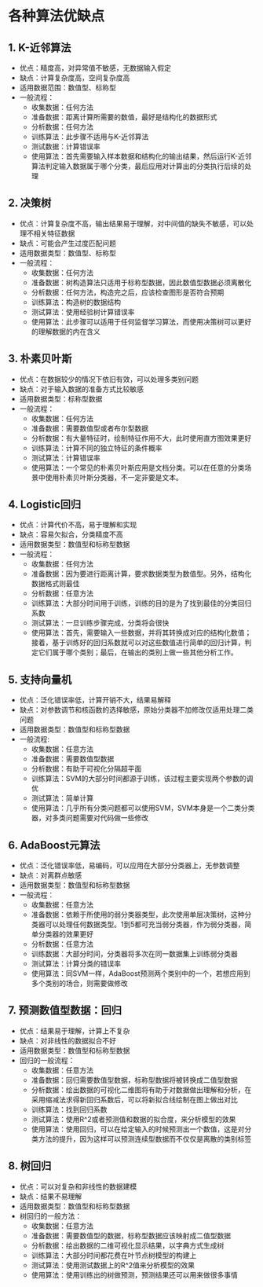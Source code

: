 # 各种算法优缺点

## 1. K-近邻算法

* 优点：精度高，对异常值不敏感，无数据输入假定
* 缺点：计算复杂度高，空间复杂度高
* 适用数据范围：数值型、标称型
* 一般流程：
  * 收集数据：任何方法
  * 准备数据：距离计算所需要的数值，最好是结构化的数据形式
  * 分析数据：任何方法
  * 训练算法：此步骤不适用与K-近邻算法
  * 测试数据：计算错误率
  * 使用算法：首先需要输入样本数据和结构化的输出结果，然后运行K-近邻算法判定输入数据属于哪个分类，最后应用对计算出的分类执行后续的处理



## 2. 决策树

* 优点：计算复杂度不高，输出结果易于理解，对中间值的缺失不敏感，可以处理不相关特征数据
* 缺点：可能会产生过度匹配问题
* 适用数据类型：数值型、标称型
* 一般流程：
  * 收集数据：任何方法
  * 准备数据：树构造算法只适用于标称型数据，因此数值型数据必须离散化
  * 分析数据：任何方法，构造完之后，应该检查图形是否符合预期
  * 训练算法：构造树的数据结构
  * 测试算法：使用经验树计算错误率
  * 使用算法：此步骤可以适用于任何监督学习算法，而使用决策树可以更好的理解数据的内在含义



## 3. 朴素贝叶斯

* 优点：在数据较少的情况下依旧有效，可以处理多类别问题
* 缺点：对于输入数据的准备方式比较敏感
* 适用数据类型：标称型数据
* 一般流程：
  * 收集数据：任何方法
  * 准备数据：需要数值型或者布尔型数据
  * 分析数据：有大量特征时，绘制特征作用不大，此时使用直方图效果更好
  * 训练算法：计算不同的独立特征的条件概率
  * 测试算法：计算错误率
  * 使用算法：一个常见的朴素贝叶斯应用是文档分类。可以在任意的分类场景中使用朴素贝叶斯分类器，不一定非要是文本。



## 4. Logistic回归

* 优点：计算代价不高，易于理解和实现
* 缺点：容易欠拟合，分类精度不高
* 适用数据类型：数值型和标称型数据
* 一般流程：
  * 收集数据：任何方法
  * 准备数据：因为要进行距离计算，要求数据类型为数值型。另外，结构化数据格式则最佳
  * 分析数据：任意方法
  * 训练算法：大部分时间用于训练，训练的目的是为了找到最佳的分类回归系数
  * 测试算法：一旦训练步骤完成，分类将会很快
  * 使用算法：首先，需要输入一些数据，并将其转换成对应的结构化数值；接着，基于训练好的回归系数就可以对这些数值进行简单的回归计算，判定它们属于哪个类别；最后，在输出的类别上做一些其他分析工作。



## 5. 支持向量机

* 优点：泛化错误率低，计算开销不大，结果易解释
* 缺点：对参数调节和核函数的选择敏感，原始分类器不加修改仅适用处理二类问题
* 适用数据类型：数值型和标称型数据
* 一般流程:
  * 收集数据：任意方法
  * 准备数据：需要数值型数据
  * 分析数据：有助于可视化分隔超平面
  * 训练算法：SVM的大部分时间都源于训练，该过程主要实现两个参数的调优
  * 测试算法：简单计算
  * 使用算法：几乎所有分类问题都可以使用SVM，SVM本身是一个二类分类器，对多类问题需要对代码做一些修改



## 6. AdaBoost元算法

* 优点：泛化错误率低，易编码，可以应用在大部分分类器上，无参数调整
* 缺点：对离群点敏感
* 适用数据类型：数值型和标称型数据
* 一般流程：
  * 收集数据：任意方法
  * 准备数据：依赖于所使用的弱分类器类型，此次使用单层决策树，这种分类器可以处理任何数据类型。1到5都可充当弱分类器，作为弱分类器，简单分类器的效果更好
  * 分析数据：任意方法
  * 训练数据：大部分时间，分类器将多次在同一数据集上训练弱分类器
  * 测试算法：计算分类的错误率
  * 使用算法：同SVM一样，AdaBoost预测两个类别中的一个，若想应用到多个类别的场合，则需要做修改

## 7. 预测数值型数据：回归

* 优点：结果易于理解，计算上不复杂
* 缺点：对非线性的数据拟合不好
* 适用数据类型：数值型和标称型数据
* 回归的一般流程：
  * 收集数据：任意方法
  * 准备数据：回归需要数值型数据，标称型数据将被转换成二值型数据
  * 分析数据：绘出数据的可视化二维图将有助于对数据做出理解和分析，在采用缩减法求得新回归系数后，可以将新拟合线绘制在图上做出对比
  * 训练算法：找到回归系数
  * 测试算法：使用R^2或者预测值和数据的拟合度，来分析模型的效果
  * 使用算法：使用回归，可以在给定输入的时候预测出一个数值，这是对分类方法的提升，因为这样可以预测连续型数据而不仅仅是离散的类别标签



## 8. 树回归

* 优点：可以对复杂和非线性的数据建模
* 缺点：结果不易理解
* 适用数据类型：数值型和标称型数据
* 树回归的一般方法：
  * 收集数据：任意方法
  * 准备数据：需要数值型的数据，标称型数据应该映射成二值型数据
  * 分析数据：绘出数据的二维可视化显示结果，以字典方式生成树
  * 训练算法：大部分时间都花费在叶节点树模型的构建上
  * 测试算法：使用测试数据上的R^2值来分析模型的效果
  * 使用算法：使用训练出的树做预测，预测结果还可以用来做很多事情